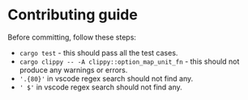 # Contributing guide

Before committing, follow these steps:
- `cargo test` - this should pass all the test cases.
- `cargo clippy -- -A clippy::option_map_unit_fn` - this should not produce any warnings or errors.
- `'.{80}'` in vscode regex search should not find any.
- `' $'` in vscode regex search should not find any.
